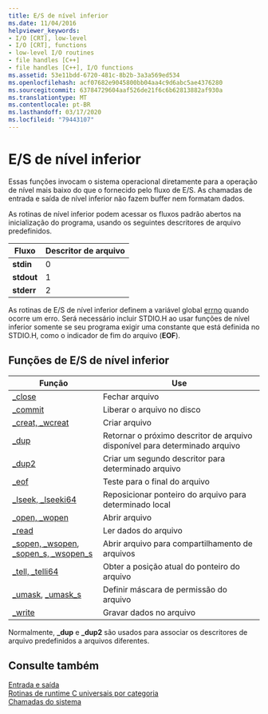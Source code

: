 ```yaml
---
title: E/S de nível inferior
ms.date: 11/04/2016
helpviewer_keywords:
- I/O [CRT], low-level
- I/O [CRT], functions
- low-level I/O routines
- file handles [C++]
- file handles [C++], I/O functions
ms.assetid: 53e11bdd-6720-481c-8b2b-3a3a569ed534
ms.openlocfilehash: acf07682e9045800bb04aa4c9d6abc5ae4376280
ms.sourcegitcommit: 63784729604aaf526de21f6c6b62813882af930a
ms.translationtype: MT
ms.contentlocale: pt-BR
ms.lasthandoff: 03/17/2020
ms.locfileid: "79443107"
---
```

# <a name="low-level-io"></a>E/S de nível inferior

Essas funções invocam o sistema operacional diretamente para a operação de nível mais baixo do que o fornecido pelo fluxo de E/S. As chamadas de entrada e saída de nível inferior não fazem buffer nem formatam dados.

As rotinas de nível inferior podem acessar os fluxos padrão abertos na inicialização do programa, usando os seguintes descritores de arquivo predefinidos.

|Fluxo|Descritor de arquivo|
|------------|---------------------|
|**stdin**|0|
|**stdout**|1|
|**stderr**|2|

As rotinas de E/S de nível inferior definem a variável global [errno](../c-runtime-library/errno-doserrno-sys-errlist-and-sys-nerr.md) quando ocorre um erro. Será necessário incluir STDIO.H ao usar funções de nível inferior somente se seu programa exigir uma constante que está definida no STDIO.H, como o indicador de fim do arquivo (**EOF**).

## <a name="low-level-io-functions"></a>Funções de E/S de nível inferior

|Função|Use|
|--------------|---------|
|[_close](../c-runtime-library/reference/close.md)|Fechar arquivo|
|[_commit](../c-runtime-library/reference/commit.md)|Liberar o arquivo no disco|
|[_creat, _wcreat](../c-runtime-library/reference/creat-wcreat.md)|Criar arquivo|
|[_dup](../c-runtime-library/reference/dup-dup2.md)|Retornar o próximo descritor de arquivo disponível para determinado arquivo|
|[_dup2](../c-runtime-library/reference/dup-dup2.md)|Criar um segundo descritor para determinado arquivo|
|[_eof](../c-runtime-library/reference/eof.md)|Teste para o final do arquivo|
|[_lseek, _lseeki64](../c-runtime-library/reference/lseek-lseeki64.md)|Reposicionar ponteiro do arquivo para determinado local|
|[_open, _wopen](../c-runtime-library/reference/open-wopen.md)|Abrir arquivo|
|[_read](../c-runtime-library/reference/read.md)|Ler dados do arquivo|
|[_sopen, _wsopen](../c-runtime-library/reference/sopen-wsopen.md), [_sopen_s, _wsopen_s](../c-runtime-library/reference/sopen-s-wsopen-s.md)|Abrir arquivo para compartilhamento de arquivos|
|[_tell, _telli64](../c-runtime-library/reference/tell-telli64.md)|Obter a posição atual do ponteiro do arquivo|
|[_umask](../c-runtime-library/reference/umask.md), [_umask_s](../c-runtime-library/reference/umask-s.md)|Definir máscara de permissão do arquivo|
|[_write](../c-runtime-library/reference/write.md)|Gravar dados no arquivo|

Normalmente, **_dup** e **_dup2** são usados para associar os descritores de arquivo predefinidos a arquivos diferentes.

## <a name="see-also"></a>Consulte também

[Entrada e saída](../c-runtime-library/input-and-output.md)<br/>
[Rotinas de runtime C universais por categoria](../c-runtime-library/run-time-routines-by-category.md)<br/>
[Chamadas do sistema](../c-runtime-library/system-calls.md)<br/>
